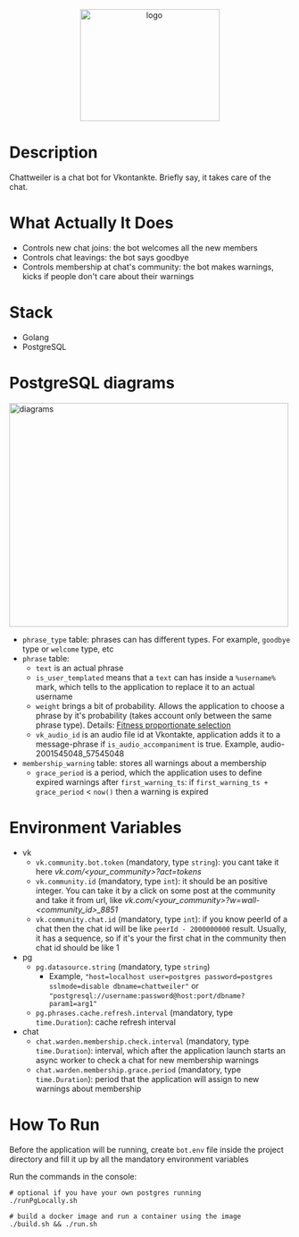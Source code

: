 <div align="center">
    <img src="https://user-images.githubusercontent.com/44072343/155874103-b1757bd9-0b31-4e8c-8a74-bdf372f71ef5.png" width="250" height="200" alt="logo">
</div>

# Description

Chattweiler is a chat bot for Vkontankte. Briefly say, it takes care of the chat.

# What Actually It Does

- Controls new chat joins: the bot welcomes all the new members
- Controls chat leavings: the bot says goodbye
- Controls membership at chat's community: the bot makes warnings, kicks if people don't care about their warnings

# Stack

- Golang
- PostgreSQL

# PostgreSQL diagrams

<img src="https://user-images.githubusercontent.com/44072343/155875606-e10b2ba4-94e2-4fd0-9609-7aa416785e86.png" width="500" height="400" alt="diagrams">
<br>

- `phrase_type` table: phrases can has different types. For example, `goodbye` type or `welcome` type, etc
- `phrase` table:
  - `text` is an actual phrase
  - `is_user_templated` means that a `text` can has inside a `%username%` mark, which tells to the application to replace it to an actual username
  - `weight` brings a bit of probability. Allows the application to choose a phrase by it's probability (takes account only between the same phrase type). Details: <a href="https://en.wikipedia.org/wiki/Fitness_proportionate_selection">Fitness proportionate selection</a>
  - `vk_audio_id` is an audio file id at Vkontakte, application adds it to a message-phrase if `is_audio_accompaniment` is true. Example, audio-2001545048_57545048
- `membership_warning` table: stores all warnings about a membership 
   - `grace_period` is a period, which the application uses to define expired warnings after `first_warning_ts`: if `first_warning_ts + grace_period` < `now()` then a warning is expired  

# Environment Variables

- vk
  - `vk.community.bot.token` (mandatory, type `string`): you cant take it here *vk.com/<your_community>?act=tokens*
  - `vk.community.id` (mandatory, type `int`): it should be an positive integer. You can take it by a click on some post at the community and take it from url, like *vk.com/<your_community>?w=wall-<community_id>_8851*
  - `vk.community.chat.id` (mandatory, type `int`): if you know peerId of a chat then the chat id will be like `peerId - 2000000000` result. Usually, it has a sequence, so if it's your the first chat in the community then chat id should be like 1
- pg
  - `pg.datasource.string` (mandatory, type `string`)
     - Example, `"host=localhost user=postgres password=postgres sslmode=disable dbname=chattweiler"` or `"postgresql://username:password@host:port/dbname?param1=arg1"`
  - `pg.phrases.cache.refresh.interval` (mandatory, type `time.Duration`): cache refresh interval
- chat
  - `chat.warden.membership.check.interval` (mandatory, type `time.Duration`): interval, which after the application launch starts an async worker to check a chat for new membership warnings
  - `chat.warden.membership.grace.period` (mandatory, type `time.Duration`): period that the application will assign to new warnings about membership
  
# How To Run

Before the application will be running, create `bot.env` file inside the project directory and fill it up by all the mandatory environment variables

Run the commands in the console:

```
# optional if you have your own postgres running
./runPgLocally.sh 

# build a docker image and run a container using the image 
./build.sh && ./run.sh
```